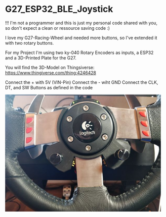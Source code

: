 # G27_ESP32_BLE_Joystick

!!! I'm not a programmer and this is just my personal code shared with you, so don't expect a clean or ressource saving code :)

I love my G27-Racing-Wheel and needed more buttons, so I've extended it with two rotary buttons.

For my Project I'm using two ky-040 Rotary Encoders as inputs, a ESP32 and a 3D-Printed Plate for the G27.

You will find the 3D-Model on Thingsiverse: https://www.thingiverse.com/thing:4246428

Connect the + with 5V (VIN-Pin)
Connect the - wiht GND
Connect the CLK, DT, and SW Buttons as defined in the code



![alt text](https://github.com/Schnup89/G27_ESP32_BLE_Joystick/blob/master/G27-Rotarys.jpg?raw=true)


